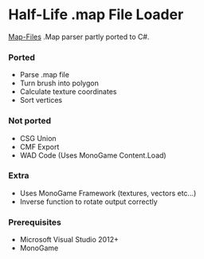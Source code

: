 # Half-Life .map File Loader

[Map-Files](https://github.com/stefanha/map-files) .Map parser partly ported to C#.

### Ported
* Parse .map file
* Turn brush into polygon
* Calculate texture coordinates
* Sort vertices

### Not ported
* CSG Union 
* CMF Export
* WAD Code (Uses MonoGame Content.Load<Texture2D>)

### Extra
* Uses MonoGame Framework (textures, vectors etc...)
* Inverse function to rotate output correctly

### Prerequisites
* Microsoft Visual Studio 2012+
* MonoGame 